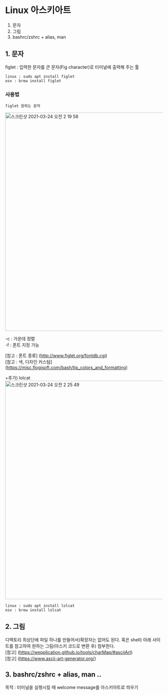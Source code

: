 # Linux 아스키아트
1. 문자  
2. 그림  
3. bashrc/zshrc + alias, man
  
## 1. 문자  

figlet : 입력한 문자를 큰 문자(Fig character)로 터미널에 출력해 주는 툴  
```
linux : sudo apt install figlet
osx : brew install figlet
```

### 사용법  
```
figlet 원하는 문자
```  
<img width="698" alt="스크린샷 2021-03-24 오전 2 19 58" src="https://user-images.githubusercontent.com/62049151/112189528-71846200-8c47-11eb-9f0a-09c40ad839aa.png">  
  
-c : 가운데 정렬  
-f : 폰트 지정 가능  

[참고 : 폰트 종류] (http://www.figlet.org/fontdb.cgi)  
[참고 : 색, 디자인 커스텀] (https://misc.flogisoft.com/bash/tip_colors_and_formatting) 

+추가) lolcat  
<img width="698" alt="스크린샷 2021-03-24 오전 2 25 49" src="https://user-images.githubusercontent.com/62049151/112190355-42babb80-8c48-11eb-8421-47166792ee38.png">

```
linux : sudo apt install lolcat
osx : brew install lolcat
```  

## 2. 그림  
디렉토리 최상단에 파일 하나를 만들어서(확장자는 없어도 된다. 혹은 shell) 아래 사이트를 참고하여 원하는 그림(아스키 코드로 변환 후) 첨부한다.  
[참고] (https://wepplication.github.io/tools/charMap/#asciiArt)  
[참고] (https://www.ascii-art-generator.org/)
  
  
## 3. bashrc/zshrc + alias, man ..  
목적 : 터미널을 실행시킬 때 welcome message를 아스키아트로 띄우기
